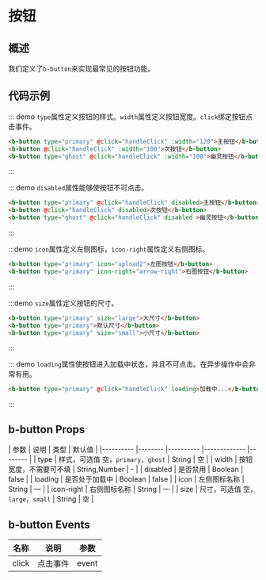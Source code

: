 <script>
  export default {
    methods: {
      handleClick() {
        alert('点击按钮');
      }
    }
  }
</script>

# 按钮

## 概述

我们定义了`b-button`来实现最常见的按钮功能。

## 代码示例

::: demo `type`属性定义按钮的样式。`width`属性定义按钮宽度。`click`绑定按钮点击事件。
```html
<b-button type="primary" @click="handleClick" :width="120">主按钮</b-button>
<b-button @click="handleClick" :width="100">次按钮</b-button>
<b-button type="ghost" @click="handleClick" :width="100">幽灵按钮</b-button>
```
:::

::: demo `disabled`属性能够使按钮不可点击。
```html
<b-button type="primary" @click="handleClick" disabled>主按钮</b-button>
<b-button @click="handleClick" disabled>次按钮</b-button>
<b-button type="ghost" @click="handleClick" disabled >幽灵按钮</b-button>
```
:::

:::demo `icon`属性定义左侧图标，`icon-right`属性定义右侧图标。

```html
<b-button type="primary" icon="upload2">左图按钮</b-button>
<b-button type="primary" icon-right="arrow-right">右图按钮</b-button>
```
:::

:::demo `size`属性定义按钮的尺寸。

```html
<b-button type="primary" size="large">大尺寸</b-button>
<b-button type="primary">默认尺寸</b-button>
<b-button type="primary" size="small">小尺寸</b-button>
```
:::

::: demo `loading`属性使按钮进入加载中状态，并且不可点击。在异步操作中会非常有用。
```html
<b-button type="primary" @click="handleClick" loading>加载中...</b-button>

```
:::

## b-button Props

| 参数      | 说明    | 类型      | 默认值   |
|---------- |-------- |---------- |-------------  |-------- |
| type     | 样式，可选值 空，`primary`，`ghost` | String | 空 |
| width    | 按钮宽度，不需要可不填 | String,Number | - |
| disabled  | 是否禁用   | Boolean | false |
| loading | 是否处于加载中 | Boolean | false |
| icon | 左侧图标名称 | String |  —  |
| icon-right | 右侧图标名称 | String |  —  |
| size | 尺寸，可选值 空，`large`，`small` | String | 空 |

## b-button Events

| 名称  | 说明  | 参数  |
|---------- |-------- |---------- |
| click | 点击事件 | event |



